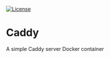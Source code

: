 [![License](http://img.shields.io/:license-mit-blue.svg?style=flat)](https://emanuelemazzotta.com/mit-license)

# Caddy

A simple Caddy server Docker container

